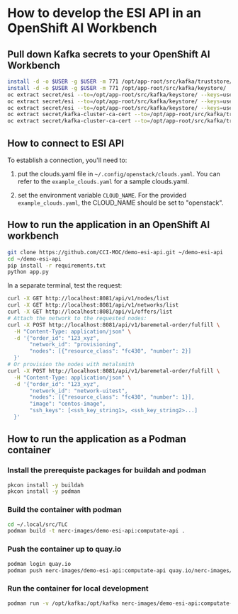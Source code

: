 
# How to develop the ESI API in an OpenShift AI Workbench

## Pull down Kafka secrets to your OpenShift AI Workbench

```bash
install -d -o $USER -g $USER -m 771 /opt/app-root/src/kafka/truststore/
install -d -o $USER -g $USER -m 771 /opt/app-root/src/kafka/keystore/
oc extract secret/esi --to=/opt/app-root/src/kafka/keystore/ --keys=user.crt --confirm
oc extract secret/esi --to=/opt/app-root/src/kafka/keystore/ --keys=user.key --confirm
oc extract secret/esi --to=/opt/app-root/src/kafka/keystore/ --keys=user.p12 --confirm
oc extract secret/kafka-cluster-ca-cert --to=/opt/app-root/src/kafka/truststore/ --keys=ca.crt --confirm
oc extract secret/kafka-cluster-ca-cert --to=/opt/app-root/src/kafka/truststore/ --keys=ca.p12 --confirm
```

## How to connect to ESI API
To establish a connection, you'll need to:
1. put the clouds.yaml file in `~/.config/openstack/clouds.yaml`. You can refer to the
`example_clouds.yaml` for a sample clouds.yaml.

2. set the environment variable `CLOUD_NAME`.
For the provided `example_clouds.yaml`, the CLOUD_NAME should be set to "openstack".

## How to run the application in an OpenShift AI workbench

```bash
git clone https://github.com/CCI-MOC/demo-esi-api.git ~/demo-esi-api
cd ~/demo-esi-api
pip install -r requirements.txt
python app.py
```

In a separate terminal, test the request:

```bash
curl -X GET http://localhost:8081/api/v1/nodes/list
curl -X GET http://localhost:8081/api/v1/networks/list
curl -X GET http://localhost:8081/api/v1/offers/list
# Attach the network to the requested nodes:
curl -X POST http://localhost:8081/api/v1/baremetal-order/fulfill \
  -H "Content-Type: application/json" \
  -d '{"order_id": "123_xyz",
       "network_id": "provisioning",
       "nodes": [{"resource_class": "fc430", "number": 2}]
  }'
# Or provision the nodes with metalsmith
curl -X POST http://localhost:8081/api/v1/baremetal-order/fulfill \
  -H "Content-Type: application/json" \
  -d '{"order_id": "123_xyz",
       "network_id": "network-uitest",
       "nodes": [{"resource_class": "fc430", "number": 1}],
       "image": "centos-image",
       "ssh_keys": [<ssh_key_string1>, <ssh_key_string2>...]
  }'
```

## How to run the application as a Podman container

### Install the prerequiste packages for buildah and podman

```bash
pkcon install -y buildah
pkcon install -y podman
```

### Build the container with podman

```bash
cd ~/.local/src/TLC
podman build -t nerc-images/demo-esi-api:computate-api .
```

### Push the container up to quay.io
```bash
podman login quay.io
podman push nerc-images/demo-esi-api:computate-api quay.io/nerc-images/demo-esi-api:computate-api
```

### Run the container for local development

```bash
podman run -v /opt/kafka:/opt/kafka nerc-images/demo-esi-api:computate-api
```
